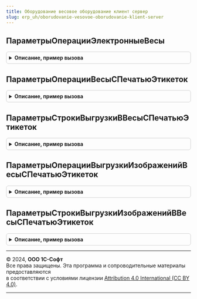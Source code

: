 ```yaml
---
title: Оборудование весовое оборудование клиент сервер
slug: erp_uh/oborudovanie-vesovoe-oborudovanie-klient-server
---
```



## ПараметрыОперацииЭлектронныеВесы
<details style="margin: 1em 0; padding: 0.5em; border: 1px solid #ccc; border-radius: 6px;">

<summary style="font-weight: bold; cursor: pointer;">Описание, пример вызова</summary>

```bsl

// Заполняет структуру параметров операции на Оборудовании.
//
// Параметры:
//  ВесТары - Число
//
// Возвращаемое значение:
//  Структура.
//
Функция ПараметрыОперацииЭлектронныеВесы(ВесТары = 0) Экспорт
```

Пример вызова
```bsl
Результат = ОборудованиеВесовоеОборудованиеКлиентСервер.ПараметрыОперацииЭлектронныеВесы(ВесТары);
```
</details>

## ПараметрыОперацииВесыСПечатьюЭтикеток
<details style="margin: 1em 0; padding: 0.5em; border: 1px solid #ccc; border-radius: 6px;">

<summary style="font-weight: bold; cursor: pointer;">Описание, пример вызова</summary>

```bsl

// Заполняет структуру параметров операции на Оборудовании.
//
// Возвращаемое значение:
//  Структура.
//
Функция ПараметрыОперацииВесыСПечатьюЭтикеток() Экспорт
```

Пример вызова
```bsl
Результат = ОборудованиеВесовоеОборудованиеКлиентСервер.ПараметрыОперацииВесыСПечатьюЭтикеток() 
```
</details>

## ПараметрыСтрокиВыгрузкиВВесыСПечатьюЭтикеток
<details style="margin: 1em 0; padding: 0.5em; border: 1px solid #ccc; border-radius: 6px;">

<summary style="font-weight: bold; cursor: pointer;">Описание, пример вызова</summary>

```bsl

// Заполняет структуру выгрузки товарной позиции на весы с печатью этикеток.
//
// Возвращаемое значение:
//  Структура.
//
Функция ПараметрыСтрокиВыгрузкиВВесыСПечатьюЭтикеток() Экспорт
```

Пример вызова
```bsl
Результат = ОборудованиеВесовоеОборудованиеКлиентСервер.ПараметрыСтрокиВыгрузкиВВесыСПечатьюЭтикеток() 
```
</details>

## ПараметрыОперацииВыгрузкиИзображенийВесыСПечатьюЭтикеток
<details style="margin: 1em 0; padding: 0.5em; border: 1px solid #ccc; border-radius: 6px;">

<summary style="font-weight: bold; cursor: pointer;">Описание, пример вызова</summary>

```bsl

// Заполняет структуру параметров операции на Оборудовании.
//
// Возвращаемое значение:
//  Структура.
//
Функция ПараметрыОперацииВыгрузкиИзображенийВесыСПечатьюЭтикеток() Экспорт
```

Пример вызова
```bsl
Результат = ОборудованиеВесовоеОборудованиеКлиентСервер.ПараметрыОперацииВыгрузкиИзображенийВесыСПечатьюЭтикеток() 
```
</details>

## ПараметрыСтрокиВыгрузкиИзображенийВВесыСПечатьюЭтикеток
<details style="margin: 1em 0; padding: 0.5em; border: 1px solid #ccc; border-radius: 6px;">

<summary style="font-weight: bold; cursor: pointer;">Описание, пример вызова</summary>

```bsl

// Заполняет структуру выгрузки изображений на весы с печатью этикеток.
//
// Возвращаемое значение:
//  Структура.
//
Функция ПараметрыСтрокиВыгрузкиИзображенийВВесыСПечатьюЭтикеток() Экспорт
```

Пример вызова
```bsl
Результат = ОборудованиеВесовоеОборудованиеКлиентСервер.ПараметрыСтрокиВыгрузкиИзображенийВВесыСПечатьюЭтикеток() 
```
</details>

---

© 2024, **ООО 1С-Софт**  
Все права защищены. Эта программа и сопроводительные материалы предоставляются  
в соответствии с условиями лицензии [Attribution 4.0 International (CC BY 4.0)](https://creativecommons.org/licenses/by/4.0/legalcode).

---
